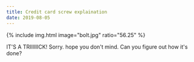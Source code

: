 ```yaml
---
title: Credit card screw explaination
date: 2019-08-05
---
```


{% include img.html image="bolt.jpg" ratio="56.25" %}

IT'S A TRIIIIIICK! Sorry. hope you don't mind. Can you figure out how it's done?